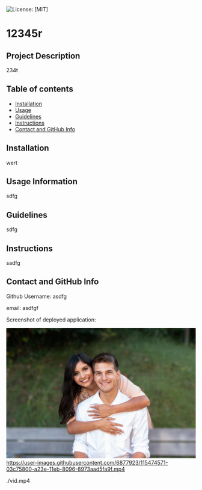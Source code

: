 ![License: [MIT]](https://img.shields.io/badge/License-[MIT]-blue.svg)
# 12345r
 
## Project Description
234t


## Table of contents
* [Installation](#installation)
* [Usage](#usage)
* [Guidelines](#guidelines)
* [Instructions](#instructions)
* [Contact and GitHub Info](contact-and-github-info)

## Installation
<a name="i"></a>
wert

<a name="u"></a>
## Usage Information
sdfg

<a name="g"></a>
## Guidelines
sdfg

## Instructions
sadfg

<a name="c"></a>
## Contact and GitHub Info 

Github Username: asdfg 
 
email: asdfgf

Screenshot of deployed application:

![This is an image of the deployed application](./image.jpg)
https://user-images.githubusercontent.com/6877923/115474571-03c75800-a23e-11eb-8096-8973aad5fa9f.mp4

./vid.mp4